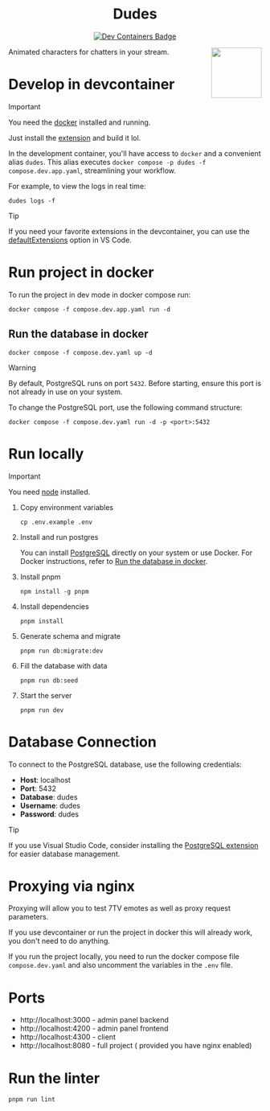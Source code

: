 <h1 align="center">Dudes</h1>
<div align="center">
  <a
  href="https://vscode.dev/redirect?url=vscode://ms-vscode-remote.remote-containers/cloneInVolume?url=https://github.com/inferst/dudes">
    <img
    src="https://img.shields.io/static/v1?style=for-the-badge&logo=docker&label=devcontainer&message=supported&color=0797ff&labelColor=000000"
    alt="Dev Containers Badge"
    />
  </a>
</div>

<img
src="https://static-cdn.jtvnw.net/emoticons/v2/emotesv2_83ffd63c128c4fbc86784ff2914836a9/default/dark/4.0"
width="100px"
align="right"
/>

Animated characters for chatters in your stream.

# Develop in devcontainer

> [!IMPORTANT]
> You need the [docker](https://docs.docker.com/get-docker/) installed and running.

Just install the [extension](https://marketplace.visualstudio.com/items?itemName=ms-vscode-remote.remote-containers) and build it lol.

In the development container, you'll have access to `docker` and a convenient alias `dudes`. This alias executes `docker compose -p dudes -f compose.dev.app.yaml`, streamlining your workflow.

For example, to view the logs in real time:
```shell
dudes logs -f
```

> [!TIP]
> If you need your favorite extensions in the devcontainer, you can use the [defaultExtensions](https://code.visualstudio.com/docs/devcontainers/containers#_always-installed-extensions) option in VS Code.

# Run project in docker

To run the project in dev mode in docker compose run:
```shell
docker compose -f compose.dev.app.yaml run -d
```

## Run the database in docker

```shell
docker compose -f compose.dev.yaml up -d
```

> [!WARNING]
> By default, PostgreSQL runs on port `5432`. Before starting, ensure this port is not already in use on your system.

To change the PostgreSQL port, use the following command structure:
```shell
docker compose -f compose.dev.yaml run -d -p <port>:5432
```

# Run locally

> [!IMPORTANT]
> You need [node](https://nodejs.org/en/download/package-manager) installed.

1. Copy environment variables
    ```shell
    cp .env.example .env
    ```
2. Install and run postgres

    You can install [PostgreSQL](https://www.postgresql.org/download/) directly on your system or use Docker. For Docker instructions, refer to [Run the database in docker](<#run-the-database-in-docker>).
3. Install pnpm
    ```shell
    npm install -g pnpm
    ```
4. Install dependencies
    ```shell
    pnpm install
    ```
5. Generate schema and migrate
    ```shell
    pnpm run db:migrate:dev
    ```
6. Fill the database with data
    ```shell
    pnpm run db:seed
    ```
7. Start the server
    ```shell
    pnpm run dev
    ```

# Database Connection

To connect to the PostgreSQL database, use the following credentials:

- **Host**: localhost
- **Port**: 5432
- **Database**: dudes
- **Username**: dudes
- **Password**: dudes

> [!TIP]
> If you use Visual Studio Code, consider installing the [PostgreSQL extension](https://marketplace.visualstudio.com/items?itemName=ckolkman.vscode-postgres) for easier database management.

# Proxying via nginx

Proxying will allow you to test 7TV emotes as well as proxy request parameters.

If you use devcontainer or run the project in docker this will already work, you don't need to do anything.

If you run the project locally, you need to run the docker compose file `compose.dev.yaml` and also uncomment the variables in the `.env` file.

# Ports

- http://localhost:3000 - admin panel backend
- http://localhost:4200 - admin panel frontend
- http://localhost:4300 - client
- http://localhost:8080 - full project ( provided you have nginx enabled)

# Run the linter

```shell
pnpm run lint
```


